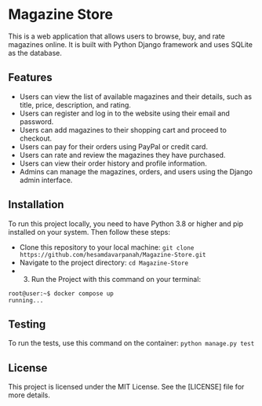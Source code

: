 # Magazine Store

This is a web application that allows users to browse, buy, and rate magazines online. It is built with Python Django framework and uses SQLite as the database.

## Features

- Users can view the list of available magazines and their details, such as title, price, description, and rating.
- Users can register and log in to the website using their email and password.
- Users can add magazines to their shopping cart and proceed to checkout.
- Users can pay for their orders using PayPal or credit card.
- Users can rate and review the magazines they have purchased.
- Users can view their order history and profile information.
- Admins can manage the magazines, orders, and users using the Django admin interface.

## Installation

To run this project locally, you need to have Python 3.8 or higher and pip installed on your system. Then follow these steps:

- Clone this repository to your local machine: `git clone https://github.com/hesamdavarpanah/Magazine-Store.git`
- Navigate to the project directory: `cd Magazine-Store`
- 3. Run the Project with this command on your terminal:
```console
root@user:~$ docker compose up
running...
```

## Testing

To run the tests, use this command on the container: `python manage.py test`

## License

This project is licensed under the MIT License. See the [LICENSE] file for more details.
